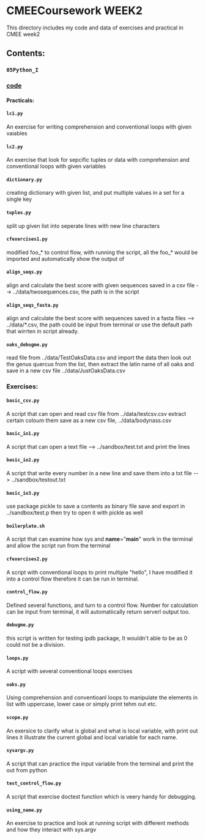 CMEECoursework WEEK2
==
This directory includes my code and data of exercises and practical in CMEE week2


## Contents:

### `05Python_I`

### [**code**](https://github.com/ys219/CMEECoursework/tree/master/WEEK2/code)

#### Practicals:

#### `lc1.py` 

An exercise for writing comprehension and conventional loops with given vaiables


#### `lc2.py`

An exercise that look for sepcific tuples or data with comprehension and conventional loops with given variables

#### `dictionary.py`

creating dictionary with given list, and put multiple values in a set for a single key

#### `tuples.py`

split up given list into seperate lines with new line characters 

#### `cfexercises1.py`

modified foo_* to control flow, with running the script, all the foo_* would be imported and automatically show the output of  

#### `align_seqs.py`

align and calculate the best score with given sequences saved in a csv file --> ../data/twosequences.csv, the path is in the script

#### `align_seqs_fasta.py`

align and calculate the best score with sequences saved in a fasta files --> ../data/*.csv, the path could be input from terminal or use the default path that wirrten in script already.

#### `oaks_debugme.py`

read file from ../data/TestOaksData.csv and import the data then look out the genus quercus from the list, then extract the latin name of all oaks and save in a new csv file ../data/JustOaksData.csv



### Exercises:

#### `basic_csv.py`

A script that can open and read csv file from ../data/testcsv.csv extract certain coloum them save as a new csv file, ../data/bodynass.csv

#### `basic_io1.py`

A script that can open a text file --> ../sandbox/test.txt and print the lines

#### `basic_io2.py`

A script that write every number in a new line and save them into a txt file --> ../sandbox/testout.txt

#### `basic_io3.py`

use package pickle to save a contents as binary file save and export in ../sandbox/test.p then try to open it with pickle as well


#### `boilerplate.sh`

A script that can examine how sys and  __name__="__main__" work in the terminal and allow the script run from the terminal

#### `cfexercises2.py`

A script with conventional loops to print multiple "hello", I have modified it into a control flow therefore it can be run in terminal.

#### `control_flow.py`

Defined several functions, and turn to a control flow. Number for calculation can be input from terminal, it will automatiically return serverl output too.

#### `debugme.py`

this script is written for testing ipdb package, It wouldn't able to be as 0 could not be a division.

#### `loops.py`

A script with several conventional loops exercises

#### `oaks.py`

Using comprehension and conventioanl loops to manipulate the elements in list with uppercase, lower case or simply print tehm out etc.

#### `scope.py`

An exersice to clarify what is global and what is local variable, with print out lines it illustrate the current global and local variable for each name.

#### `sysargv.py`

A script that can practice the input variable from the terminal and print the out from python

#### `test_control_flow.py`

A script that exercise doctest function which is veery handy for debugging.

#### `using_name.py`

An exercise to practice and look at running script with different methods and how they interact with sys.argv

